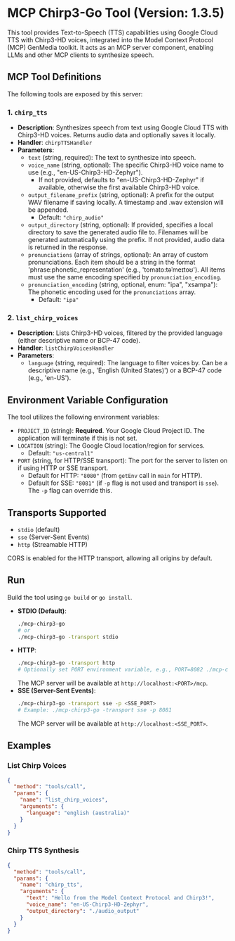 # MCP Chirp3-Go Tool (Version: 1.3.5)

This tool provides Text-to-Speech (TTS) capabilities using Google Cloud TTS with Chirp3-HD voices, integrated into the Model Context Protocol (MCP) GenMedia toolkit. It acts as an MCP server component, enabling LLMs and other MCP clients to synthesize speech.

## MCP Tool Definitions

The following tools are exposed by this server:

### 1. `chirp_tts`

*   **Description**: Synthesizes speech from text using Google Cloud TTS with Chirp3-HD voices. Returns audio data and optionally saves it locally.
*   **Handler**: `chirpTTSHandler`
*   **Parameters**:
    *   `text` (string, required): The text to synthesize into speech.
    *   `voice_name` (string, optional): The specific Chirp3-HD voice name to use (e.g., "en-US-Chirp3-HD-Zephyr").
        *   If not provided, defaults to "en-US-Chirp3-HD-Zephyr" if available, otherwise the first available Chirp3-HD voice.
    *   `output_filename_prefix` (string, optional): A prefix for the output WAV filename if saving locally. A timestamp and .wav extension will be appended.
        *   Default: `"chirp_audio"`
    *   `output_directory` (string, optional): If provided, specifies a local directory to save the generated audio file to. Filenames will be generated automatically using the prefix. If not provided, audio data is returned in the response.
    *   `pronunciations` (array of strings, optional): An array of custom pronunciations. Each item should be a string in the format 'phrase:phonetic_representation' (e.g., 'tomato:təˈmeɪtoʊ'). All items must use the same encoding specified by `pronunciation_encoding`.
    *   `pronunciation_encoding` (string, optional, enum: "ipa", "xsampa"): The phonetic encoding used for the `pronunciations` array.
        *   Default: `"ipa"`

### 2. `list_chirp_voices`

*   **Description**: Lists Chirp3-HD voices, filtered by the provided language (either descriptive name or BCP-47 code).
*   **Handler**: `listChirpVoicesHandler`
*   **Parameters**:
    *   `language` (string, required): The language to filter voices by. Can be a descriptive name (e.g., 'English (United States)') or a BCP-47 code (e.g., 'en-US').

## Environment Variable Configuration

The tool utilizes the following environment variables:

*   `PROJECT_ID` (string): **Required**. Your Google Cloud Project ID. The application will terminate if this is not set.
*   `LOCATION` (string): The Google Cloud location/region for services.
    *   Default: `"us-central1"`
*   `PORT` (string, for HTTP/SSE transport): The port for the server to listen on if using HTTP or SSE transport.
    *   Default for HTTP: `"8080"` (from `getEnv` call in `main` for HTTP).
    *   Default for SSE: `"8081"` (if `-p` flag is not used and transport is `sse`). The `-p` flag can override this.

## Transports Supported

*   `stdio` (default)
*   `sse` (Server-Sent Events)
*   `http` (Streamable HTTP)

CORS is enabled for the HTTP transport, allowing all origins by default.

## Run

Build the tool using `go build` or `go install`.

*   **STDIO (Default)**:
    ```bash
    ./mcp-chirp3-go
    # or
    ./mcp-chirp3-go -transport stdio
    ```
*   **HTTP**:
    ```bash
    ./mcp-chirp3-go -transport http 
    # Optionally set PORT environment variable, e.g., PORT=8082 ./mcp-chirp3-go -transport http
    ```
    The MCP server will be available at `http://localhost:<PORT>/mcp`.
*   **SSE (Server-Sent Events)**:
    ```bash
    ./mcp-chirp3-go -transport sse -p <SSE_PORT>
    # Example: ./mcp-chirp3-go -transport sse -p 8081
    ```
    The MCP server will be available at `http://localhost:<SSE_PORT>`.

## Examples

### List Chirp Voices
```json
{
  "method": "tools/call",
  "params": {
    "name": "list_chirp_voices",
    "arguments": {
      "language": "english (australia)"
    }
  }
}
```

### Chirp TTS Synthesis
```json
{
  "method": "tools/call",
  "params": {
    "name": "chirp_tts",
    "arguments": {
      "text": "Hello from the Model Context Protocol and Chirp3!",
      "voice_name": "en-US-Chirp3-HD-Zephyr",
      "output_directory": "./audio_output" 
    }
  }
}
```
